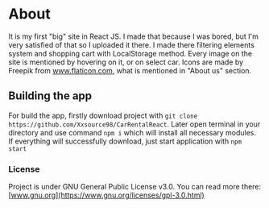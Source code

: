 # About
It is my first "big" site in React JS. I made that because I was bored, but I'm very satisfied of that so I uploaded it there. I made there filtering elements system and shopping cart with LocalStorage method. Every image on the site is mentioned by hovering on it, or on select car. Icons are made by Freepik from www.flaticon.com, what is mentioned in "About us" section.

## Building the app
For build the app, firstly download project with `git clone https://github.com/Xxsource98/CarRentalReact`. Later open terminal in your directory and use command `npm i` which will install all necessary modules. If everything will successfully download, just start application with `npm start`

### License
Project is under GNU General Public License v3.0. You can read more there: [www.gnu.org](https://www.gnu.org/licenses/gpl-3.0.html)
